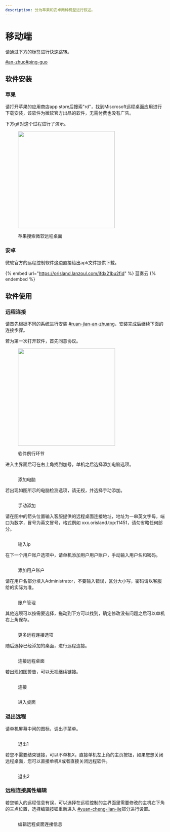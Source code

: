 ```yaml
---
description: 分为苹果和安卓两种机型进行叙述。
---
```


# 移动端

请通过下方的标签进行快速跳转。

[#an-zhuo](yi-dong-duan.md#an-zhuo "mention")[#ping-guo](yi-dong-duan.md#ping-guo "mention")

## 软件安装

### 苹果

请打开苹果的应用商店app store后搜索"rd"，找到Miscrosoft远程桌面应用进行下载安装，该软件为微软官方出品的软件，无需付费也没有广告。

下方gif对这个过程进行了演示。

<figure><img src="../../.gitbook/assets/PotPlayerMini_gMuvLyF4an.gif" alt="" width="306"><figcaption><p>苹果搜索微软远程桌面</p></figcaption></figure>

### 安卓

微软官方的远程控制软件这边直接给出apk文件提供下载。

{% embed url="https://orisland.lanzoul.com/ifdx21bu2fid" %}
蓝奏云
{% endembed %}

## 软件使用

### 远程连接

请首先根据不同的系统进行安装 [#ruan-jian-an-zhuang](yi-dong-duan.md#ruan-jian-an-zhuang "mention")，安装完成后继续下面的连接步骤。

若为第一次打开软件，首先同意协议。

<figure><img src="../../.gitbook/assets/image (1) (1) (1) (1) (1) (1) (1) (1) (1) (1) (1).png" alt="" width="307"><figcaption><p>软件例行环节</p></figcaption></figure>

进入主界面后可在右上角找到加号，单机之后选择添加电脑选项。

<figure><img src="../../.gitbook/assets/dnplayer_ZyJo32HpQY.png" alt=""><figcaption><p>添加电脑</p></figcaption></figure>

若出现如图所示的电脑检测选项，请无视，并选择手动添加。

<figure><img src="../../.gitbook/assets/dnplayer_q3T0t5Lxjl.png" alt=""><figcaption><p>手动添加</p></figcaption></figure>

请在图中的箭头位置输入客服提供的远程桌面连接地址，地址为一串英文字母，端口为数字，冒号为英文冒号，格式例如 xxx.orisland.top:11451，请勿省略任何部分。

<figure><img src="../../.gitbook/assets/dnplayer_pnZwagC14f.png" alt=""><figcaption><p>输入ip</p></figcaption></figure>

在下一个用户账户选项中，请单机添加用户用户账户，手动输入用户名和密码。

<figure><img src="../../.gitbook/assets/dnplayer_U1dmvm2alS.png" alt=""><figcaption><p>添加用户账户</p></figcaption></figure>

请在用户名部分填入Administrator，不要输入错误，区分大小写，密码请以客服给的实际为准。

<figure><img src="../../.gitbook/assets/dnplayer_y346X7BM3M.png" alt=""><figcaption><p>账户管理</p></figcaption></figure>

其他选项可以按需要选择，拖动到下方可以找到，确定修改没有问题之后可以单机右上角保存。

<figure><img src="../../.gitbook/assets/image (2) (1) (1) (1) (1) (1) (1) (1) (1).png" alt=""><figcaption><p>更多远程连接选项</p></figcaption></figure>

随后选择已经添加的桌面，进行远程连接。

<figure><img src="../../.gitbook/assets/dnplayer_omXLhWERNp.png" alt=""><figcaption><p>连接远程桌面</p></figcaption></figure>

若出现如图警告，可以无视继续链接。

<figure><img src="../../.gitbook/assets/dnplayer_k8X0M2YvYo.png" alt=""><figcaption><p>连接</p></figcaption></figure>

<figure><img src="../../.gitbook/assets/dnplayer_omrH4HwqRH.png" alt=""><figcaption><p>进入桌面</p></figcaption></figure>

### 退出远程

请单机屏幕中间的图标，调出子菜单。

<figure><img src="../../.gitbook/assets/dnplayer_082Qfuhe55.png" alt=""><figcaption><p>退出1</p></figcaption></figure>

若您不需要结束链接，可以不单机X，直接单机左上角的主页按钮，如果您想关闭远程桌面，您可以直接单机X或者直接关闭远程软件。

<figure><img src="../../.gitbook/assets/dnplayer_WLDhO3LlFB.png" alt=""><figcaption><p>退出2</p></figcaption></figure>

### 远程连接属性编辑

若您输入的远程信息有误，可以选择在远程控制的主界面里需要修改的主机右下角的三点位置，选择编辑按钮重新进入 [#yuan-cheng-lian-jie](yi-dong-duan.md#yuan-cheng-lian-jie "mention")部分进行设置。

<figure><img src="../../.gitbook/assets/dnplayer_ghBXVr0Qcp.png" alt=""><figcaption><p>编辑远程桌面连接信息</p></figcaption></figure>
